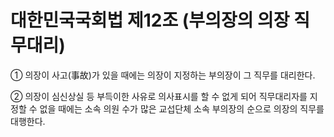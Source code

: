 # 대한민국국회법 제12조 (부의장의 의장 직무대리)

① 의장이 사고(事故)가 있을 때에는 의장이 지정하는 부의장이 그 직무를 대리한다.

② 의장이 심신상실 등 부득이한 사유로 의사표시를 할 수 없게 되어 직무대리자를 지정할 수 없을 때에는 소속 의원 수가 많은 교섭단체 소속 부의장의 순으로 의장의 직무를 대행한다.
